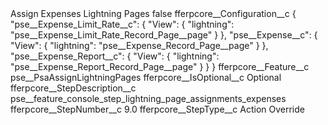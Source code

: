 <?xml version="1.0" encoding="UTF-8"?>
<CustomMetadata xmlns="http://soap.sforce.com/2006/04/metadata" xmlns:xsi="http://www.w3.org/2001/XMLSchema-instance" xmlns:xsd="http://www.w3.org/2001/XMLSchema">
    <label>Assign Expenses Lightning Pages</label>
    <protected>false</protected>
    <values>
        <field>fferpcore__Configuration__c</field>
        <value xsi:type="xsd:string">{
	&quot;pse__Expense_Limit_Rate__c&quot;: {
        &quot;View&quot;: {
            &quot;lightning&quot;: &quot;pse__Expense_Limit_Rate_Record_Page__page&quot;
        }
    },
    &quot;pse__Expense__c&quot;: {
        &quot;View&quot;: {
            &quot;lightning&quot;: &quot;pse__Expense_Record_Page__page&quot;
        }
    },
    &quot;pse__Expense_Report__c&quot;: {
        &quot;View&quot;: {
            &quot;lightning&quot;: &quot;pse__Expense_Report_Record_Page__page&quot;
        }
    }
}</value>
    </values>
    <values>
        <field>fferpcore__Feature__c</field>
        <value xsi:type="xsd:string">pse__PsaAssignLightningPages</value>
    </values>
    <values>
        <field>fferpcore__IsOptional__c</field>
        <value xsi:type="xsd:string">Optional</value>
    </values>
    <values>
        <field>fferpcore__StepDescription__c</field>
        <value xsi:type="xsd:string">pse__feature_console_step_lightning_page_assignments_expenses</value>
    </values>
    <values>
        <field>fferpcore__StepNumber__c</field>
        <value xsi:type="xsd:double">9.0</value>
    </values>
    <values>
        <field>fferpcore__StepType__c</field>
        <value xsi:type="xsd:string">Action Override</value>
    </values>
</CustomMetadata>
